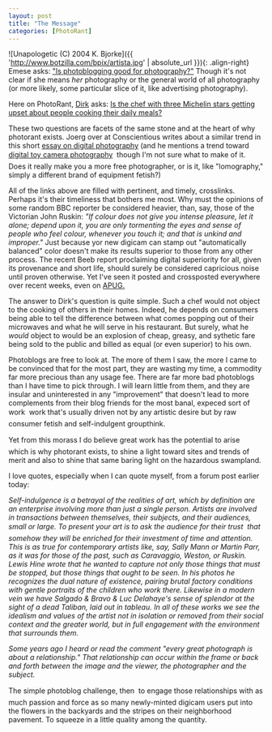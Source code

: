 ```yaml
---
layout: post
title: "The Message"
categories: [PhotoRant]
---
```



![Unapologetic (C) 2004 K. Bjorke]({{ 'http://www.botzilla.com/bpix/artista.jpg' | absolute_url }}){: .align-right}
Emese asks: <a title="Is photoblogging good for photography?" href="http://www.sciencemeetsart.com/emese/blog/archives/000492.html">"Is photoblogging good for photography?"</a> Though it's not clear if she means <i>her</i> photography or the general world of all photography (or more likely, some particular slice of it, like advertising photography).

Here on PhotoRant, <a href="http://www.unicircuits.com/" rel="acquaintance">Dirk</a> asks: <a href="/blog/archives/000270.html">Is the chef with three Michelin stars getting upset about people cooking their daily meals?</a>


<!--more-->
These two questions are facets of the same stone and at the heart of why photorant exists. Joerg over at Conscientious writes about a similar trend in this short <a href="http://www.jmcolberg.com/weblog/archives/000857.html">essay on digital photography</a> (and he mentions a trend toward <a href="http://www.mono211.com/h0liday/"> digital toy camera photography</a> &#151; though I'm not sure what to make of it. Does it really make you a more free photographer, or is it, like "lomography," simply a different brand of equipment fetish?)

All of the links above are filled with pertinent, and timely, crosslinks. Perhaps it's their timeliness that bothers me most. Why must the opinions of some random BBC reporter be considered heavier, than, say, those of the Victorian John Ruskin: <i>"If colour does not give you intense pleasure, let it alone; depend upon it, you are only tormenting the eyes and sense of people who feel colour, whenever you touch it; and that is unkind and improper."</i> Just because yor new digicam can stamp out "automatically balanced" color doesn't make its results superior to those from any other process. The recent Beeb report proclaiming digital superiority for all, given its provenance and short life, should surely be considered capricious noise until proven otherwise. Yet I've seen it posted and crossposted everywhere over recent weeks, even on <a href="http://www.apug.org/">APUG.</a>

The answer to Dirk's question is quite simple. Such a chef would not object to the cooking of others in their homes. Indeed, he depends on consumers being able to tell the difference between what comes popping out of their microwaves and what he will serve in his restaurant. But surely, what he <i>would</i> object to would be an explosion of cheap, greasy, and sythetic fare being sold to the public and billed as equal (or even superior) to his own.

Photoblogs are free to look at. The more of them I saw, the more I came to be convinced that for the most part, they are wasting my time, a commodity far more precious than any usage fee. There are far more bad photoblogs than I have time to pick through. I will learn little from them, and they are insular and uninterested in any "improvement" that doesn't lead to more complements from their blog friends for the most banal, expeced sort of work &#151; work that's usually driven not by any artistic desire but by raw consumer fetish and self-indulgent groupthink.

Yet from this morass I do believe great work has the potential to arise &#151; which is why photorant exists, to shine a light toward sites and trends of merit and also to shine that same baring light on the hazardous swampland.

I love quotes, especially when I can quote myself, from a forum post earlier today:

<i>Self-indulgence is a betrayal of the realities of art, which by definition are an enterprise involving more than just a single person. Artists are involved in transactions between themselves, their subjects, and their audiences, small or large. To present your art is to ask the audience for their trust &#151; that somehow they will be enriched for their investment of time and attention. This is as true for contemporary artists like, say, Sally Mann or Martin Parr, as it was for those of the past, such as Caravaggio, Weston, or Ruskin. Lewis Hine wrote that he wanted to capture not only those things that must be stopped, but those things that ought to be seen. In his photos he recognizes the dual nature of existence, pairing brutal factory conditions with gentle portraits of the children who work there. Likewise in a modern vein we have Salgado &amp; Bravo &amp; Luc Delahaye's sense of splendor at the sight of a dead Taliban, laid out in tableau. In all of these works we see the idealism and values of the artist not in isolation or removed from their social context and the greater world, but in full engagement with the environment that surrounds them. </i>

<i>Some years ago I heard or read the comment "every great photograph is about a relationship." That relationship can occur within the frame or back and forth between the image and the viewer, the photographer and the subject.</i>

The simple photoblog challenge, then &#151; to engage those relationships with as much passion and force as so many newly-minted digicam users put into the flowers in the backyards and the stripes on their neighborhood pavement. To squeeze in a little quality among the quantity.

